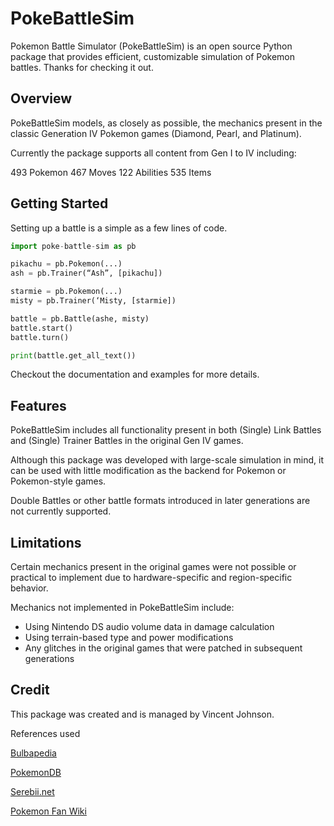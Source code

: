 # PokeBattleSim

Pokemon Battle Simulator (PokeBattleSim) is an open source Python package that provides efficient, customizable simulation of Pokemon battles. Thanks for checking it out.

## Overview

PokeBattleSim models, as closely as possible, the mechanics present in the classic Generation IV Pokemon games (Diamond, Pearl, and Platinum). 

Currently the package supports all content from Gen I to IV including:

493 Pokemon
467 Moves
122 Abilities
535 Items

## Getting Started

Setting up a battle is a simple as a few lines of code.

```python
import poke-battle-sim as pb

pikachu = pb.Pokemon(...)
ash = pb.Trainer(“Ash”, [pikachu])

starmie = pb.Pokemon(...)
misty = pb.Trainer(‘Misty, [starmie])

battle = pb.Battle(ashe, misty)
battle.start()
battle.turn()

print(battle.get_all_text())
```

Checkout the documentation and examples for more details.

## Features

PokeBattleSim includes all functionality present in both (Single) Link Battles and (Single) Trainer Battles in the original Gen IV games.

Although this package was developed with large-scale simulation in mind, it can be used with little modification as the backend for Pokemon or Pokemon-style games.

Double Battles or other battle formats introduced in later generations are not currently supported.

## Limitations

Certain mechanics present in the original games were not possible or practical to implement due to hardware-specific and region-specific behavior.

Mechanics not implemented in PokeBattleSim include:

- Using Nintendo DS audio volume data in damage calculation
- Using terrain-based type and power modifications
- Any glitches in the original games that were patched in subsequent generations

## Credit

This package was created and is managed by Vincent Johnson.

References used 

[Bulbapedia](https://bulbapedia.bulbagarden.net/wiki/Main_Page)

[PokemonDB](https://pokemondb.net/)

[Serebii.net](https://serebii.net/)

[Pokemon Fan Wiki](https://pokemon.fandom.com/wiki/Pok%C3%A9mon_Wiki)



